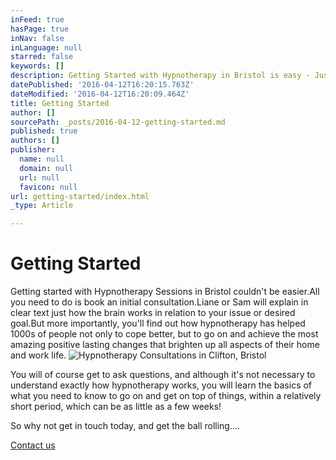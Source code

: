```yaml
---
inFeed: true
hasPage: true
inNav: false
inLanguage: null
starred: false
keywords: []
description: Getting Started with Hypnotherapy in Bristol is easy - Just book an Initial Consultation in Clifton or Westbury
datePublished: '2016-04-12T16:20:15.763Z'
dateModified: '2016-04-12T16:20:09.464Z'
title: Getting Started
author: []
sourcePath: _posts/2016-04-12-getting-started.md
published: true
authors: []
publisher:
  name: null
  domain: null
  url: null
  favicon: null
url: getting-started/index.html
_type: Article

---
```

# Getting Started

Getting started with Hypnotherapy Sessions in Bristol
couldn't be easier.All you need to do
is book an initial consultation.Liane
or Sam will explain in clear text just how the brain works in relation to your
issue or desired goal.But more
importantly, you'll find out how hypnotherapy has helped 1000s of people not
only to cope better, but to go on and achieve the most amazing positive lasting
changes that brighten up all aspects of their home and work life.
![Hypnotherapy Consultations in Clifton, Bristol](https://s3-us-west-2.amazonaws.com/the-grid-img/p/41f07e50029c14b0746fe7da15232c7278510516.jpg)

You will of course get to ask questions, and although it's
not necessary to understand exactly how hypnotherapy works, you will learn the
basics of what you need to know to go on and get on top of things, within a
relatively short period, which can be as little as a few weeks!

So why not get in touch today, and get the ball rolling....

[Contact us][0]

[0]: http://www.cliftonhypnotherapy.com/contact-us/